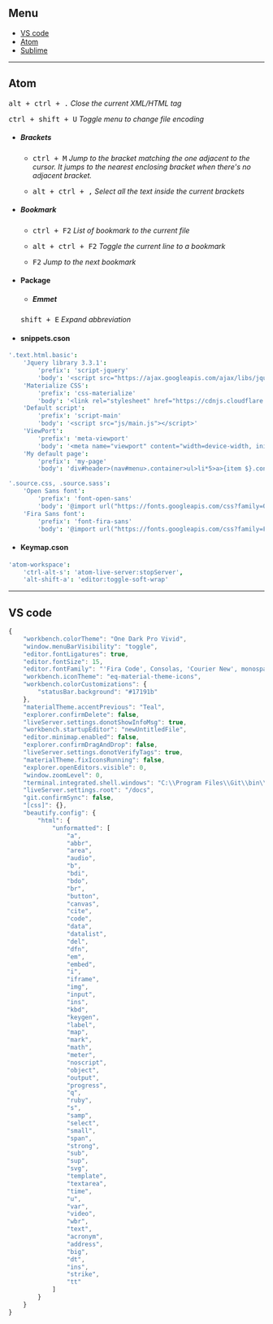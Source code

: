 ## Menu
- [VS code](#vs-code)
- [Atom](#Atom)
- [Sublime]()

----------

## Atom
<kbd>alt + ctrl + .</kbd> *Close the current XML/HTML tag*

<kbd>ctrl + shift + U</kbd> *Toggle menu to change file encoding*

- ##### Brackets
    - <kbd>ctrl + M</kbd> *Jump to the bracket matching the one adjacent to the cursor. It jumps to the nearest enclosing bracket when there's no adjacent bracket.*

    - <kbd>alt + ctrl + ,</kbd> *Select all the text inside the current brackets*


- ##### Bookmark
    - <kbd>ctrl + F2</kbd> *List of bookmark to the current file*

    - <kbd>alt + ctrl + F2</kbd> *Toggle the current line to a bookmark*

    - <kbd>F2</kbd> *Jump to the next bookmark*

- #### Package
    - ##### Emmet
    <kbd>shift + E</kbd> *Expand abbreviation*

- #### snippets.cson

```cson
'.text.html.basic':
    'Jquery library 3.3.1':
        'prefix': 'script-jquery'
        'body': '<script src="https://ajax.googleapis.com/ajax/libs/jquery/3.3.1/jquery.min.js"></script>'
    'Materialize CSS':
        'prefix': 'css-materialize'
        'body': '<link rel="stylesheet" href="https://cdnjs.cloudflare.com/ajax/libs/materialize/1.0.0-beta/css/materialize.min.css">'
    'Default script':
        'prefix': 'script-main'
        'body': '<script src="js/main.js"></script>'
    'ViewPort':
        'prefix': 'meta-viewport'
        'body': '<meta name="viewport" content="width=device-width, initial-scale=1.0">'
    'My default page':
        'prefix': 'my-page'
        'body': 'div#header>(nav#menu>.container>ul>li*5>a>{item $}.container)'

'.source.css, .source.sass':
    'Open Sans font':
        'prefix': 'font-open-sans'
        'body': '@import url("https://fonts.googleapis.com/css?family=Open+Sans:400,400i,600,700");'
    'Fira Sans font':
        'prefix': 'font-fira-sans'
        'body': '@import url("https://fonts.googleapis.com/css?family=Fira+Sans:400,400i,600,700");'
```

- #### Keymap.cson
```cson
'atom-workspace':
    'ctrl-alt-s': 'atom-live-server:stopServer',
    'alt-shift-a': 'editor:toggle-soft-wrap'
```

----------

## VS code

```typescript
{
    "workbench.colorTheme": "One Dark Pro Vivid",
    "window.menuBarVisibility": "toggle",
    "editor.fontLigatures": true,
    "editor.fontSize": 15,
    "editor.fontFamily": "'Fira Code', Consolas, 'Courier New', monospace",
    "workbench.iconTheme": "eq-material-theme-icons",
    "workbench.colorCustomizations": {
        "statusBar.background": "#17191b"
    },
    "materialTheme.accentPrevious": "Teal",
    "explorer.confirmDelete": false,
    "liveServer.settings.donotShowInfoMsg": true,
    "workbench.startupEditor": "newUntitledFile",
    "editor.minimap.enabled": false,
    "explorer.confirmDragAndDrop": false,
    "liveServer.settings.donotVerifyTags": true,
    "materialTheme.fixIconsRunning": false,
    "explorer.openEditors.visible": 0,
    "window.zoomLevel": 0,
    "terminal.integrated.shell.windows": "C:\\Program Files\\Git\\bin\\bash.exe",
    "liveServer.settings.root": "/docs",
    "git.confirmSync": false,
    "[css]": {},
    "beautify.config": {
        "html": {
            "unformatted": [
                "a",
                "abbr",
                "area",
                "audio",
                "b",
                "bdi",
                "bdo",
                "br",
                "button",
                "canvas",
                "cite",
                "code",
                "data",
                "datalist",
                "del",
                "dfn",
                "em",
                "embed",
                "i",
                "iframe",
                "img",
                "input",
                "ins",
                "kbd",
                "keygen",
                "label",
                "map",
                "mark",
                "math",
                "meter",
                "noscript",
                "object",
                "output",
                "progress",
                "q",
                "ruby",
                "s",
                "samp",
                "select",
                "small",
                "span",
                "strong",
                "sub",
                "sup",
                "svg",
                "template",
                "textarea",
                "time",
                "u",
                "var",
                "video",
                "wbr",
                "text",
                "acronym",
                "address",
                "big",
                "dt",
                "ins",
                "strike",
                "tt"
            ]
        }
    }
}
```
